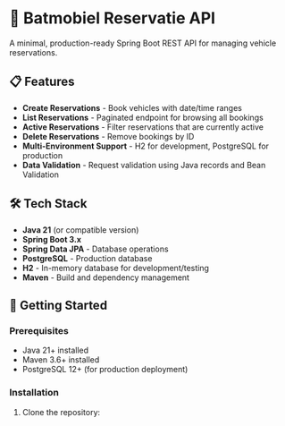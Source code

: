 # 🚗 Batmobiel Reservatie API

A minimal, production-ready Spring Boot REST API for managing vehicle reservations.

## 📋 Features

- **Create Reservations** - Book vehicles with date/time ranges
- **List Reservations** - Paginated endpoint for browsing all bookings
- **Active Reservations** - Filter reservations that are currently active
- **Delete Reservations** - Remove bookings by ID
- **Multi-Environment Support** - H2 for development, PostgreSQL for production
- **Data Validation** - Request validation using Java records and Bean Validation

## 🛠 Tech Stack

- **Java 21** (or compatible version)
- **Spring Boot 3.x**
- **Spring Data JPA** - Database operations
- **PostgreSQL** - Production database
- **H2** - In-memory database for development/testing
- **Maven** - Build and dependency management

## 🚀 Getting Started

### Prerequisites

- Java 21+ installed
- Maven 3.6+ installed
- PostgreSQL 12+ (for production deployment)

### Installation

1. Clone the repository:
